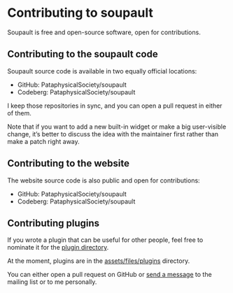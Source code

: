 # Contributing to soupault

Soupault is free and open-source software, open for contributions. 

## Contributing to the soupault code

Soupault source code is available in two equally official locations:

* GitHub: <github>PataphysicalSociety/soupault</github>
* Codeberg: <codeberg>PataphysicalSociety/soupault</codeberg>

I keep those repositories in sync, and you can open a pull request in either of them.

Note that if you want to add a new built-in widget or make a big user-visible change,
it’s better to discuss the idea with the maintainer first rather than make a patch right away.

## Contributing to the website

The website source code is also public and open for contributions:

* GitHub: <github>PataphysicalSociety/soupault</github>
* Codeberg: <codeberg>PataphysicalSociety/soupault</codeberg>

## Contributing plugins

If you wrote a plugin that can be useful for other people, feel free to nominate it for the [plugin directory](/plugins).

At the moment, plugins are in the [assets/files/plugins](https://github.com/PataphysicalSociety/soupault.app/tree/master/assets/files/plugins) directory.

You can either open a pull request on GitHub or [send a message](/support) to the mailing list or to me personally.

